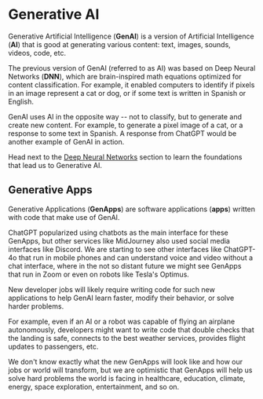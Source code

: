 # Generative AI

Generative Artificial Intelligence (**GenAI**) is a version of Artificial Intelligence (**AI**) that is good at generating various content: text, images, sounds, videos, code, etc.

The previous version of GenAI (referred to as AI) was based on Deep Neural Networks (**DNN**), which are brain-inspired math equations optimized for content classification. For example, it enabled computers to identify if pixels in an image represent a cat or dog, or if some text is written in Spanish or English.

GenAI uses AI in the opposite way -- not to classify, but to generate and create new content. For example, to generate a pixel image of a cat, or a response to some text in Spanish. A response from ChatGPT would be another example of GenAI in action.

Head next to the [Deep Neural Networks](dnn) section to learn the foundations that lead us to Generative AI.

## Generative Apps

Generative Applications (**GenApps**) are software applications (**apps**) written with code that make use of GenAI.

ChatGPT popularized using chatbots as the main interface for these GenApps, but other services like MidJourney also used social media interfaces like Discord. We are starting to see other interfaces like ChatGPT-4o that run in mobile phones and can understand voice and video without a chat interface, where in the not so distant future we might see GenApps that run in Zoom or even on robots like Tesla's Optimus.

New developer jobs will likely require writing code for such new applications to help GenAI learn faster, modify their behavior, or solve harder problems.

For example, even if an AI or a robot was capable of flying an airplane autonomously, developers might want to write code that double checks that the landing is safe, connects to the best weather services, provides flight updates to passengers, etc.

We don't know exactly what the new GenApps will look like and how our jobs or world will transform, but we are optimistic that GenApps will help us solve hard problems the world is facing in healthcare, education, climate, energy, space exploration, entertainment, and so on.
